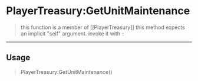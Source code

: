 # PlayerTreasury:GetUnitMaintenance
> this function is a member of [[PlayerTreasury]]
> this method expects an implicit "self" argument. invoke it with `:`
-----
## Usage
> PlayerTreasury:GetUnitMaintenance()
